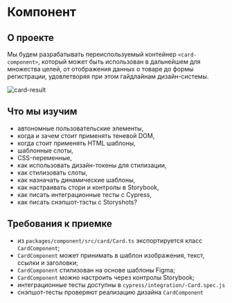 # Компонент <card-component>

## О проекте

Мы будем разрабатывать переиспользуемый контейнер `<card-component>`, который может быть использован в дальнейшем для множества целей, от отображения данных о товаре до формы регистрации, удовлетворяя при этом гайдлайнам дизайн-системы.

![card-result](../assets/card-1.jpg)

## Что мы изучим

- автономные пользовательские элементы,
- когда и зачем стоит применять теневой DOM,
- когда стоит применять HTML шаблоны,
- шаблонные слоты,
- CSS-переменные,
- как использовать дизайн-токены для стилизации,
- как стилизовать слоты,
- как назначать динамические шаблоны,
- как настраивать стори и контролы в Storybook,
- как писать интеграционные тесты с Cypress,
- как писать снэпшот-тэсты с Storyshots?

## Требования к приемке

- из `packages/component/src/card/Card.ts` экспортируется класс `CardComponent`;
- `CardComponent` может принимать в шаблон изображения, текст, ссылки и заголовки;
- `CardComponent` стилизован на основе шаблоны Figma;
- `CardComponent` можно настроить через контролы Storybook;
- интеграционные тесты доступны в `cypress/integration/-Card.spec.js`
- снэпшот-тесты проверяют реализацию дизайна `CardComponent`
